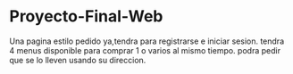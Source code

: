 # Proyecto-Final-Web
Una pagina estilo pedido ya,tendra para registrarse e iniciar sesion.
tendra 4 menus disponible para comprar 1 o varios al mismo tiempo.
podra pedir que se lo lleven usando su direccion.
